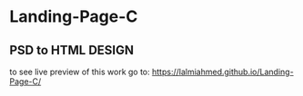 # Landing-Page-C

## PSD to HTML DESIGN 

to see live preview of this work go to: https://lalmiahmed.github.io/Landing-Page-C/
